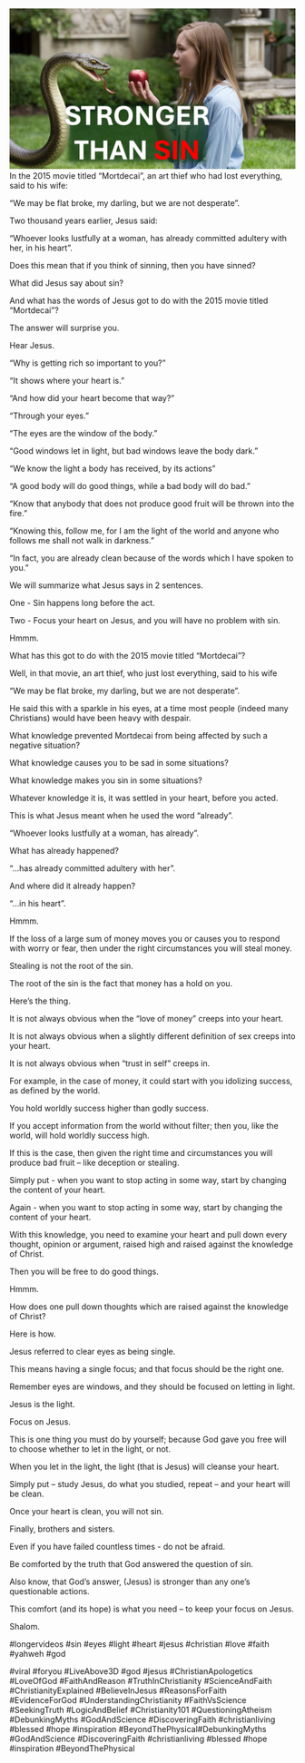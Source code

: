 ![Video cover image](../cover.jpg "cover photo")
In the 2015 movie titled “Mortdecai”, an art thief who had lost everything, said to his wife:

“We may be flat broke, my darling, but we are not desperate”.

Two thousand years earlier, Jesus said:

“Whoever looks lustfully at a woman, has already committed adultery with her, in his heart”.

Does this mean that if you think of sinning, then you have sinned?

What did Jesus say about sin?

And what has the words of Jesus got to do with the 2015 movie titled “Mortdecai”?

The answer will surprise you.

Hear Jesus.

“Why is getting rich so important to you?”

“It shows where your heart is.”

“And how did your heart become that way?”

“Through your eyes.”

“The eyes are the window of the body.”

“Good windows let in light, but bad windows leave the body dark.”

“We know the light a body has received, by its actions”

“A good body will do good things, while a bad body will do bad.”

“Know that anybody that does not produce good fruit will be thrown into the fire.”

“Knowing this, follow me, for I am the light of the world and anyone who follows me shall not walk in darkness.”

“In fact, you are already clean because of the words which I have spoken to you.”

We will summarize what Jesus says in 2 sentences.

One - Sin happens long before the act.

Two - Focus your heart on Jesus, and you will have no problem with sin.

Hmmm.

What has this got to do with the 2015 movie titled “Mortdecai”?

Well, in that movie, an art thief, who just lost everything, said to his wife

“We may be flat broke, my darling, but we are not desperate”.

He said this with a sparkle in his eyes, at a time most people (indeed many Christians) would have been heavy with despair.

What knowledge prevented Mortdecai from being affected by such a negative situation? 

What knowledge causes you to be sad in some situations?

What knowledge makes you sin in some situations?

Whatever knowledge it is, it was settled in your heart, before you acted.

This is what Jesus meant when he used the word “already”.

“Whoever looks lustfully at a woman, has already”.

What has already happened?

“…has already committed adultery with her”.

And where did it already happen?

“…in his heart”.

Hmmm.

If the loss of a large sum of money moves you or causes you to respond with worry or fear, then under the right circumstances you will steal money.

Stealing is not the root of the sin.

The root of the sin is the fact that money has a hold on you.

Here’s the thing.

It is not always obvious when the “love of money” creeps into your heart.

It is not always obvious when a slightly different definition of sex creeps into your heart.

It is not always obvious when “trust in self” creeps in.

For example, in the case of money, it could start with you idolizing success, as defined by the world.

You hold worldly success higher than godly success.

If you accept information from the world without filter; then you, like the world, will hold worldly success high.

If this is the case, then given the right time and circumstances you will produce bad fruit – like deception or stealing.

Simply put - when you want to stop acting in some way, start by changing the content of your heart.

Again - when you want to stop acting in some way, start by changing the content of your heart.

With this knowledge, you need to examine your heart and pull down every thought, opinion or argument, raised high and raised against the knowledge of Christ.

Then you will be free to do good things.

Hmmm.

How does one pull down thoughts which are raised against the knowledge of Christ?

Here is how.

Jesus referred to clear eyes as being single.

This means having a single focus; and that focus should be the right one.

Remember eyes are windows, and they should be focused on letting in light.

Jesus is the light.

Focus on Jesus.

This is one thing you must do by yourself; because God gave you free will to choose whether to let in the light, or not.

When you let in the light, the light (that is Jesus) will cleanse your heart.

Simply put – study Jesus, do what you studied, repeat – and your heart will be clean.

Once your heart is clean, you will not sin.

Finally, brothers and sisters.

Even if you have failed countless times - do not be afraid.

Be comforted by the truth that God answered the question of sin.

Also know, that God’s answer, (Jesus) is stronger than any one’s questionable actions.

This comfort (and its hope) is what you need – to keep your focus on Jesus.

Shalom.

#longervideos #sin #eyes #light #heart #jesus #christian #love #faith #yahweh #god 

#viral #foryou #LiveAbove3D #god #jesus #ChristianApologetics #LoveOfGod #FaithAndReason #TruthInChristianity #ScienceAndFaith #ChristianityExplained #BelieveInJesus #ReasonsForFaith #EvidenceForGod #UnderstandingChristianity #FaithVsScience #SeekingTruth #LogicAndBelief #Christianity101 #QuestioningAtheism #DebunkingMyths #GodAndScience #DiscoveringFaith #christianliving #blessed #hope #inspiration #BeyondThePhysical#DebunkingMyths #GodAndScience #DiscoveringFaith #christianliving #blessed #hope #inspiration #BeyondThePhysical